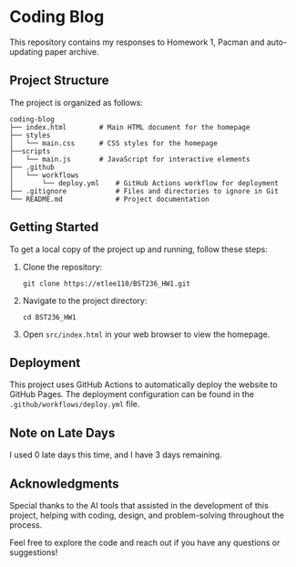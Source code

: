 # Coding Blog

This repository contains my responses to Homework 1, Pacman and auto-updating paper archive. 

## Project Structure

The project is organized as follows:

```
coding-blog
├── index.html        # Main HTML document for the homepage
├── styles
│   └── main.css      # CSS styles for the homepage
├──scripts
│   └── main.js       # JavaScript for interactive elements
├── .github
│   └── workflows
│       └── deploy.yml    # GitHub Actions workflow for deployment
├── .gitignore            # Files and directories to ignore in Git
└── README.md             # Project documentation
```

## Getting Started

To get a local copy of the project up and running, follow these steps:

1. Clone the repository:
   ```
   git clone https://etlee110/BST236_HW1.git
   ```
2. Navigate to the project directory:
   ```
   cd BST236_HW1
   ```
3. Open `src/index.html` in your web browser to view the homepage.

## Deployment

This project uses GitHub Actions to automatically deploy the website to GitHub Pages. The deployment configuration can be found in the `.github/workflows/deploy.yml` file. 

## Note on Late Days

I used 0 late days this time, and I have 3 days remaining.

## Acknowledgments

Special thanks to the AI tools that assisted in the development of this project, helping with coding, design, and problem-solving throughout the process. 

Feel free to explore the code and reach out if you have any questions or suggestions!
